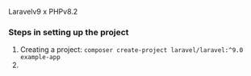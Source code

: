 Laravelv9 x PHPv8.2

### Steps in setting up the project


1. Creating a project: `composer create-project laravel/laravel:^9.0 example-app`
2.